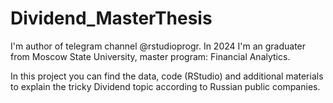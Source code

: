 # Dividend_MasterThesis

I'm author of telegram channel @rstudioprogr. 
In 2024 I'm an graduater from Moscow State University, master program: Financial Analytics. 

In this project you can find the data, code (RStudio) and additional materials to explain the tricky Dividend topic according to Russian public companies. 
